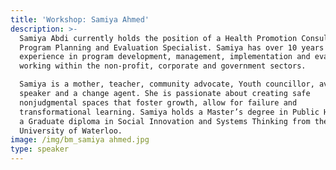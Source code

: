 ```yaml
---
title: 'Workshop: Samiya Ahmed'
description: >-
  Samiya Abdi currently holds the position of a Health Promotion Consultant &
  Program Planning and Evaluation Specialist. Samiya has over 10 years of
  experience in program development, management, implementation and evaluation
  working within the non-profit, corporate and government sectors.

  Samiya is a mother, teacher, community advocate, Youth councillor, avid public
  speaker and a change agent. She is passionate about creating safe
  nonjudgmental spaces that foster growth, allow for failure and
  transformational learning. Samiya holds a Master’s degree in Public Health and
  a Graduate diploma in Social Innovation and Systems Thinking from the
  University of Waterloo.
image: /img/bm_samiya ahmed.jpg
type: speaker
---
```


